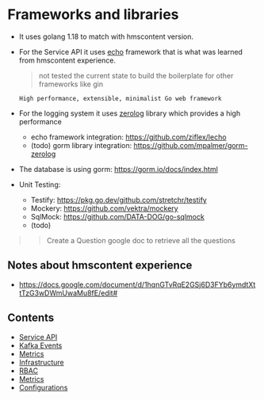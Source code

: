 # Frameworks and libraries

- It uses golang 1.18 to match with hmscontent version.
- For the Service API it uses [echo](https://echo.labstack.com/)
  framework that is what was learned from hmscontent experience.
  > not tested the current state to build the boilerplate for
  > other frameworks like gin

  ```raw
  High performance, extensible, minimalist Go web framework
  ```

- For the logging system it uses [zerolog](https://github.com/rs/zerolog)
  library which provides a high performance
  - echo framework integration: https://github.com/ziflex/lecho
  - (todo) gorm library integration: https://github.com/mpalmer/gorm-zerolog

- The database is using gorm: https://gorm.io/docs/index.html

- Unit Testing:
  - Testify: https://pkg.go.dev/github.com/stretchr/testify
  - Mockery: https://github.com/vektra/mockery
  - SqlMock: https://github.com/DATA-DOG/go-sqlmock
  - (todo)

>> Create a Question google doc to retrieve all the questions

## Notes about hmscontent experience

- https://docs.google.com/document/d/1hqnGTvRqE2GSj6D3FYb6ymdtXttTzG3wDWmUwaMu8fE/edit#

## Contents

- [Service API](01-service-api.md)
- [Kafka Events](02-event-api.md)
- [Metrics](03-metrics.md)
- [Infrastructure](04-infrastructure.md)
- [RBAC](05-rbac.md)
- [Metrics](06-metrics.md)
- [Configurations](07-configs.md)

